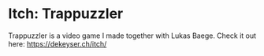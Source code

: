 # Itch: Trappuzzler

Trappuzzler is a video game I made together with Lukas Baege.
Check it out here: https://dekeyser.ch/itch/
